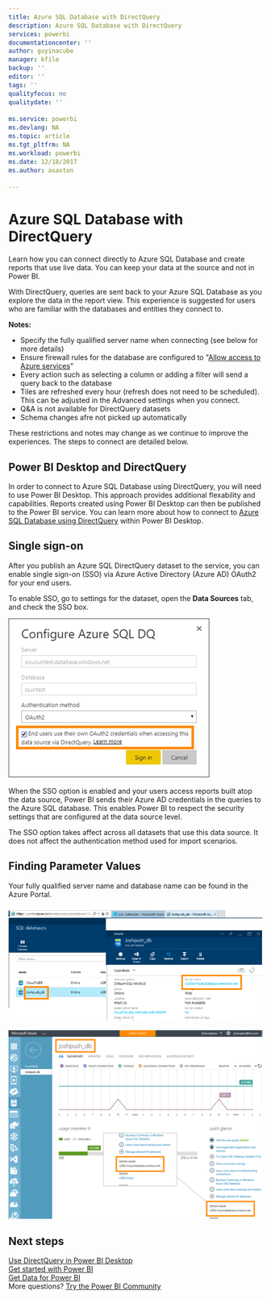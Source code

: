 ```yaml
---
title: Azure SQL Database with DirectQuery
description: Azure SQL Database with DirectQuery
services: powerbi
documentationcenter: ''
author: guyinacube
manager: kfile
backup: ''
editor: ''
tags: ''
qualityfocus: no
qualitydate: ''

ms.service: powerbi
ms.devlang: NA
ms.topic: article
ms.tgt_pltfrm: NA
ms.workload: powerbi
ms.date: 12/18/2017
ms.author: asaxton

---
```

# Azure SQL Database with DirectQuery
Learn how you can connect directly to Azure SQL Database and create reports that use live data. You can keep your data at the source and not in Power BI.

With DirectQuery, queries are sent back to your Azure SQL Database as you explore the data in the report view. This experience is suggested for users who are familiar with the databases and entities they connect to.

**Notes:**

* Specify the fully qualified server name when connecting (see below for more details)
* Ensure firewall rules for the database are configured to "[Allow access to Azure services](https://msdn.microsoft.com/library/azure/ee621782.aspx)"
* Every action such as selecting a column or adding a filter will send a query back to the database
* Tiles are refreshed every hour (refresh does not need to be scheduled). This can be adjusted in the Advanced settings when you connect.
* Q&A is not available for DirectQuery datasets
* Schema changes afre not picked up automatically

These restrictions and notes may change as we continue to improve the experiences. The steps to connect are detailed below. 

## Power BI Desktop and DirectQuery
In order to connect to Azure SQL Database using DirectQuery, you will need to use Power BI Desktop. This approach provides additional flexability and capabilities. Reports created using Power BI Desktop can then be published to the Power BI service. You can learn more about how to connect to [Azure SQL Database using DirectQuery](desktop-use-directquery.md) within Power BI Desktop. 

## Single sign-on

After you publish an Azure SQL DirectQuery dataset to the service, you can enable single sign-on (SSO) via Azure Active Directory (Azure AD) OAuth2 for your end users. 

To enable SSO, go to settings for the dataset, open the **Data Sources** tab, and check the SSO box.

![Configure Azure SQL DQ dialog box](media/service-azure-sql-database-with-direct-connect/sso-dialog.png)

When the SSO option is enabled and your users access reports built atop the data source, Power BI sends their Azure AD credentials in the queries to the Azure SQL database. This enables Power BI to respect the security settings that are configured at the data source level.

The SSO option takes affect across all datasets that use this data source. It does not affect the authentication method used for import scenarios.

## Finding Parameter Values
Your fully qualified server name and database name can be found in the Azure Portal.

![](media/service-azure-sql-database-with-direct-connect/azureportnew_update.png)

![](media/service-azure-sql-database-with-direct-connect/azureportal_update.png)

## Next steps
[Use DirectQuery in Power BI Desktop](desktop-use-directquery.md)  
[Get started with Power BI](service-get-started.md)  
[Get Data for Power BI](service-get-data.md)  
More questions? [Try the Power BI Community](http://community.powerbi.com/)
